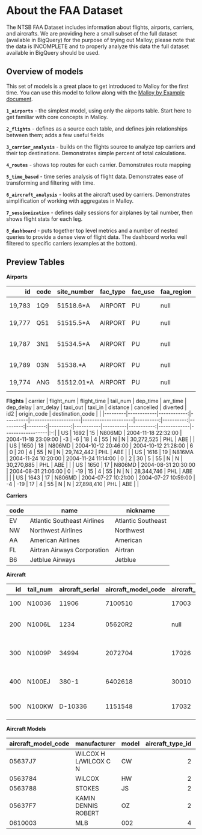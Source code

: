# About the FAA Dataset

The NTSB FAA Dataset includes information about flights, airports, carriers, and aircrafts. We are providing here a small subset of the full dataset (available in BigQuery) for the purpose of trying out Malloy; please note that the data is INCOMPLETE and to properly analyze this data the full dataset available in BigQuery should be used.

## Overview of models

This set of models is a great place to get introduced to Malloy for the first time. You can use this model to follow along with the [Malloy by Example document](https://malloydata.github.io/documentation/malloy-by-example.html).

**`1_airports`** - the simplest model, using only the airports table. Start here to get familiar with core concepts in Malloy.

**`2_flights`** - defines as a source each table, and defines join relationships between them;  adds a few useful fields

**`3_carrier_analysis`** - builds on the flights source to analyze top carriers and their top destinations. Demonstrates simple percent of total calculations.

**`4_routes`** - shows top routes for each carrier. Demonstrates route mapping

**`5_time_based`** - time series analysis of flight data. Demonstrates ease of transforming and filtering with time.

**`6_aircraft_analysis`** - looks at the aircraft used by carriers. Demonstrates simplification of working with aggregates in Malloy.

**`7_sessionization`** - defines daily sessions for airplanes by tail number, then shows flight stats for each leg.

**`8_dashboard`** - puts together top level metrics and a number of nested queries to provide a dense view of flight data. The dashboard works well filtered to specific carriers (examples at the bottom).


## Preview Tables

**Airports**

|     id | code | site_number | fac_type | fac_use | faa_region | faa_dist | city                    | county           | state | full_name       | own_type | longitude | latitude | elevation | aero_cht      | cbd_dist | cbd_dir | act_date | cert | fed_agree | cust_intl | c_ldg_rts | joint_use | mil_rts | cntl_twr | major |   |
|-------:|------|-------------|----------|---------|------------|----------|-------------------------|------------------|-------|-----------------|----------|----------:|---------:|----------:|---------------|---------:|---------|----------|------|-----------|-----------|-----------|-----------|---------|----------|-------|:-:|
| 19,783 | 1Q9  | 51518.6*A   | AIRPORT  | PU      | null       | HNL      | MILI ISLAND             | MARSHALL ISLANDS | null  | MILI            | PU       |    171.73 |     6.08 |         4 | CAPE LISBURNE |        0 | N       | 06/1983  | null | null      | null      | null      | null      | null    | N        | N     |   |
| 19,777 | Q51  | 51515.5*A   | AIRPORT  | PU      | null       | HNL      | KILI ISLAND             | MARSHALL ISLANDS | null  | KILI            | PU       |    169.11 |     5.65 |         5 | CAPE LISBURNE |        0 | N       | 06/1983  | null | null      | null      | null      | null      | null    | N        | N     |   |
| 19,787 | 3N1  | 51534.5*A   | AIRPORT  | PU      | null       | HNL      | TAORA IS MALOELAP ATOLL | MARSHALL ISLANDS | null  | MALOELAP        | PU       |    171.23 |      8.7 |         4 | CAPE LISBURNE |        0 | E       | 06/1983  | null | null      | null      | null      | null      | null    | N        | N     |   |
| 19,789 | 03N  | 51538.*A    | AIRPORT  | PU      | null       | HNL      | UTIRIK ISLAND           | MARSHALL ISLANDS | null  | UTIRIK          | PU       |    169.85 |    11.23 |         4 | CAPE LISBURNE |        0 | SE      | 06/1983  | null | null      | null      | null      | null      | null    | N        | N     |   |
| 19,774 | ANG  | 51512.01*A  | AIRPORT  | PU      | null       | HNL      | ANGAUR ISLAND           | PALAU            | null  | ANGAUR AIRSTRIP | PU       |    134.15 |      6.9 |        20 | GNC 13        |       30 | SW      | 04/1983  | null | null      | null      | null      | null      | null    | N        | N     |   |

**Flights**
| carrier | flight_num | flight_time | tail_num | dep_time            | arr_time            | dep_delay | arr_delay | taxi_out | taxi_in | distance | cancelled | diverted |        id2 | origin_code | destination_code |   |
|---------|------------|------------:|----------|---------------------|---------------------|----------:|----------:|---------:|--------:|---------:|-----------|----------|-----------:|-------------|------------------|:-:|
| US      | 1692       |          15 | N806MD   | 2004-11-18 22:32:00 | 2004-11-18 23:09:00 |        -3 |        -6 |       18 |       4 |       55 | N         | N        | 30,272,525 | PHL         | ABE              |   |
| US      | 1650       |          18 | N806MD   | 2004-10-12 20:46:00 | 2004-10-12 21:28:00 |         6 |         0 |       20 |       4 |       55 | N         | N        | 29,742,442 | PHL         | ABE              |   |
| US      | 1616       |          19 | N816MA   | 2004-11-24 10:20:00 | 2004-11-24 11:14:00 |         0 |         2 |       30 |       5 |       55 | N         | N        | 30,270,885 | PHL         | ABE              |   |
| US      | 1650       |          17 | N806MD   | 2004-08-31 20:30:00 | 2004-08-31 21:06:00 |         0 |       -19 |       15 |       4 |       55 | N         | N        | 28,344,746 | PHL         | ABE              |   |
| US      | 1643       |          17 | N806MD   | 2004-07-27 10:21:00 | 2004-07-27 10:59:00 |        -4 |       -19 |       17 |       4 |       55 | N         | N        | 27,898,410 | PHL         | ABE              |   |

**Carriers**

| code | name                        | nickname           |
|------|-----------------------------|--------------------|
| EV   | Atlantic Southeast Airlines | Atlantic Southeast |
| NW   | Northwest Airlines          | Northwest          |
| AA   | American Airlines           | American           |
| FL   | Airtran Airways Corporation | Airtran            |
| B6   | Jetblue Airways             | Jetblue            |

**Aircraft**

|  id | tail_num | aircraft_serial | aircraft_model_code | aircraft_engine_code | year_built | aircraft_type_id | aircraft_engine_type_id | registrant_type_id | name                          | address1                | address2 | city         | state | zip        | region | county | country | certification | status_code | mode_s_code | fract_owner | last_action_date | cert_issue_date | air_worth_date |   |
|----:|----------|-----------------|---------------------|----------------------|-----------:|-----------------:|------------------------:|-------------------:|-------------------------------|-------------------------|----------|--------------|-------|------------|--------|--------|---------|---------------|-------------|-------------|-------------|------------------|-----------------|----------------|:-:|
| 100 | N10036   | 11906           | 7100510             | 17003                |      1,944 |                4 |                       1 |                  1 | FORSBERG CHARLES P            | PO BOX 1                | null     | NORTH SUTTON | NH    | 03260-0001 | E      | 013    | US      | 1N            | A           | 50003624    | null        | 2006-01-17       | 1982-04-27      | 1972-09-11     |   |
| 200 | N1006L   | 1234            | 05620R2             | null                 |      2,000 |                4 |                       1 |                  1 | BOEGER BOGIE M                | 7246 235TH ST           | null     | MEDIAPOLIS   | IA    | 52637-9184 | 3      | 057    | US      | null          | V           | 50003751    | null        | 2005-10-27       | 2005-10-27      | ∅              |   |
| 300 | N1009P   | 34994           | 2072704             | 17026                |      1,958 |                4 |                       1 |                  4 | FERRIER WILLIAM T             | 221 N CENTRAL AVE # D86 | null     | MEDFORD      | OR    | 97501-5927 | S      | 029    | US      | 1             | V           | 50004125    | null        | 2003-09-19       | 2003-09-19      | 1958-02-21     |   |
| 400 | N100EJ   | 380-1           | 6402618             | 30010                |      1,973 |                5 |                       4 |                  3 | CENTURION INVESTMENTS INC DBA | 18377 EDISON AVE        | null     | CHESTERFIELD | MO    | 63005-3628 | 3      | 189    | US      | 1T            | A           | 50002441    | null        | 2004-03-16       | 2001-03-22      | 1974-02-18     |   |
| 500 | N100KW   | D-10336         | 1151548             | 17032                |      1,980 |                4 |                       1 |                  3 | MIKRON AIR CORP               | 3505 TEXOMA PKWY        | null     | SHERMAN      | TX    | 75090      | 2      | 181    | US      | 1U            | A           | 50002652    | null        | 2003-12-16       | 1994-12-22      | 1980-01-29     |   |

**Aircraft Models**

| aircraft_model_code | manufacturer          | model | aircraft_type_id | aircraft_engine_type_id | aircraft_category_id | amateur | engines | seats | weight | speed |   |
|---------------------|-----------------------|-------|-----------------:|------------------------:|---------------------:|--------:|--------:|------:|-------:|------:|:-:|
| 05637J7             | WILCOX H L/WILCOX C N | CW    |                2 |                       0 |                    3 |       1 |       0 |     0 |      0 |     0 |   |
| 0563784             | WILCOX                | HW    |                2 |                       0 |                    1 |       1 |       0 |     0 |      0 |    60 |   |
| 0563788             | STOKES                | JS    |                2 |                       0 |                    1 |       1 |       0 |     0 |      0 |    60 |   |
| 05637F7             | KAMIN DENNIS ROBERT   | OZ    |                2 |                       0 |                    1 |       1 |       0 |     0 |      0 |     0 |   |
| 0610003             | MLB                   | 002   |                4 |                       1 |                    1 |       2 |       1 |     0 |      0 |     0 |   |
